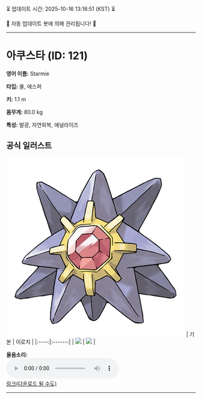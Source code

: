 
⏳ 업데이트 시간: 2025-10-16 13:16:51 (KST) ⏳

🤖 자동 업데이트 봇에 의해 관리됩니다! 🤖

---

# 아쿠스타 (ID: 121)
**영어 이름:** Starmie

**타입:** 물, 에스퍼

**키:** 1.1 m

**몸무게:** 80.0 kg

**특성:** 발광, 자연회복, 애널라이즈

## 공식 일러스트
![](https://raw.githubusercontent.com/PokeAPI/sprites/master/sprites/pokemon/other/official-artwork/121.png)
| 기본 | 이로치 |
|:----:|:------:|
| <img src="http://play.pokemonshowdown.com/sprites/ani/starmie.gif" width="200"> | <img src="http://play.pokemonshowdown.com/sprites/ani-shiny/starmie.gif" width="200"> |

**울음소리:**<br><audio controls src="https://raw.githubusercontent.com/PokeAPI/cries/main/cries/pokemon/latest/121.ogg"></audio><br> [링크(다운로드 될 수도)](https://raw.githubusercontent.com/PokeAPI/cries/main/cries/pokemon/latest/121.ogg)


---
